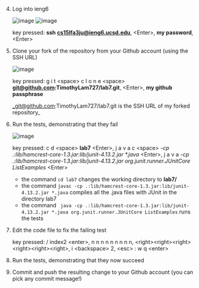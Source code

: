 4. Log into ieng6

   ![image](https://github.com/TimothyLam727/cse15l-lab-reports/assets/146874935/e2010262-269e-4f2e-832c-9d69dd03e758)
   ![image](https://github.com/TimothyLam727/cse15l-lab-reports/assets/146874935/e7d8a465-a6cc-4f0c-a4d0-4766523651da)


   key pressed: **ssh** **cs15lfa3ju@ieng6.ucsd.edu**, <<e>Enter<e>>, **my password**, <<e>Enter<e>>

5. Clone your fork of the repository from your Github account (using the SSH URL)

   ![image](https://github.com/TimothyLam727/cse15l-lab-reports/assets/146874935/c668373b-edae-4ec6-b235-d9c197d6308e)

   key pressed: g i t <<e>space<e>> c l o n e <<e>space<e>> **git@github.com:TimothyLam727/lab7.git**, <<e>Enter<e>>, **my github passphrase**

   _git@github.com:TimothyLam727/lab7.git is the SSH URL of my forked repository_

6. Run the tests, demonstrating that they fail

   ![image](https://github.com/TimothyLam727/cse15l-lab-reports/assets/146874935/f13c600a-2377-41ef-9a15-2e2a7c056dbd)

   key pressed: c d <<e>space<e>> **lab7** <<e>Enter<e>>, j a v a c <<e>space<e>> _-cp .:lib/hamcrest-core-1.3.jar:lib/junit-4.13.2.jar *.java_ <<e>Enter<e>>,
   j a v a _-cp .:lib/hamcrest-core-1.3.jar:lib/junit-4.13.2.jar org.junit.runner.JUnitCore ListExamples_ <<e>Enter<e>>

   - the command ```cd lab7``` changes the working directory to **lab7/**
   - the command ```javac -cp .:lib/hamcrest-core-1.3.jar:lib/junit-4.13.2.jar *.java``` compiles all the .java files with JUnit in the directory lab7
   - the command ``` java -cp .:lib/hamcrest-core-1.3.jar:lib/junit-4.13.2.jar *.java org.junit.runner.JUnitCore ListExamples``` runs the tests

9. Edit the code file to fix the failing test

   key pressed: / index2 <<e>enter<e>>, n n n n n n n n n, <<e>right<e>><<e>right<e>><<e>right<e>><<e>right<e>><<e>right<e>><<e>right<e>>, i <<e>backspace<e>> 2, <<e>esc<e>> : w q <<e>enter<e>>


10. Run the tests, demonstrating that they now succeed


11. Commit and push the resulting change to your Github account (you can pick any commit message!)

